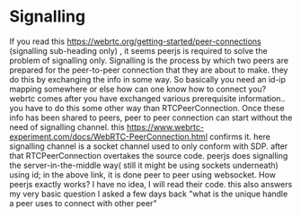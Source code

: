 
# Signalling

If you read this https://webrtc.org/getting-started/peer-connections (signalling sub-heading only) , it seems peerjs is required to solve the problem of signalling only. Signalling is the process by which two peers are prepared for the peer-to-peer connection that they are about to make. they do this by exchanging the info in some way. So basically you need an id-ip mapping somewhere or else how can one know how to connect you? webrtc comes after you have exchanged various prerequisite information.. you have to do this some other way than RTCPeerConnection. Once these info has been shared to peers, peer to peer connection can start without the need of signalling channel. this https://www.webrtc-experiment.com/docs/WebRTC-PeerConnection.html confirms it.
here signalling channel is a socket channel used to only conform with SDP. after that RTCPeerConnection overtakes the source code. peerjs does signalling the server-in-the-middle way( still it might be using sockets underneath) using id; in the above link, it is done peer to peer using websocket. How peerjs exactly works? I have no idea, I will read their code.
this also answers my very basic question I asked a few days back "what is the unique handle a peer uses to connect with other peer"